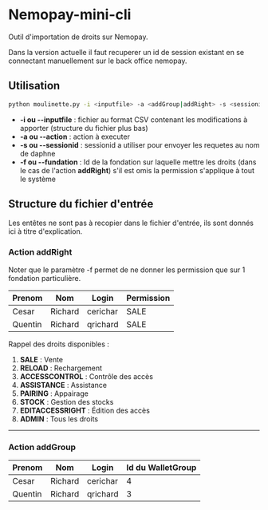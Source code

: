 
# Nemopay-mini-cli
Outil d'importation de droits sur Nemopay.

Dans la version actuelle il faut recuperer un id de session existant en se connectant manuellement sur le back office nemopay.

## Utilisation
```bash
python moulinette.py -i <inputfile> -a <addGroup|addRight> -s <sessionid> [-f <fundationid>]
```

* **-i ou --inputfile** : fichier au format CSV contenant les modifications à apporter (structure du fichier plus bas)
* **-a ou --action**    : action à executer
* **-s ou --sessionid** : sessionid a utiliser pour envoyer les requetes au nom de daphne
* **-f ou --fundation** : Id de la fondation sur laquelle mettre les droits (dans le cas de l'action **addRight**) s'il est omis la permission s'applique à tout le système 

## Structure du fichier d'entrée
 Les entêtes ne sont pas à recopier dans le fichier d'entrée, ils sont donnés ici à titre d'explication.

### Action addRight
Noter que le paramètre -f permet de ne donner les permission que sur 1 fondation particulière.

| Prenom | Nom | Login | Permission |
|--|--|--|--|
| Cesar | Richard | cerichar | SALE |
| Quentin | Richard | qrichard | SALE |

Rappel des droits disponibles :
1. **SALE** : Vente
2. **RELOAD** : Rechargement
3. **ACCESSCONTROL** : Contrôle des accès
4. **ASSISTANCE** : Assistance
5. **PAIRING** : Appairage 
6. **STOCK** : Gestion des stocks 
7. **EDITACCESSRIGHT** : Édition des accès
8. **ADMIN** : Tous les droits


----------


### Action addGroup

| Prenom | Nom | Login | Id du WalletGroup |
|--|--|--|--|
| Cesar | Richard | cerichar | 4 |
| Quentin | Richard | qrichard | 3 |

